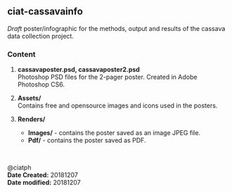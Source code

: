 ## ciat-cassavainfo

*Draft* poster/infographic for the methods, output and results of the cassava data collection project.

### Content

1. **cassavaposter.psd, cassavaposter2.psd** <br>
	Photoshop PSD files for the 2-pager poster. Created in Adobe Photoshop CS6.

2. **Assets/** <br>
	Contains free and opensource images and icons used in the posters.

3. **Renders/** <br>
	- **Images/** - contains the poster saved as an image JPEG file.
	- **Pdf/** - contains the poster saved as PDF.

<br>

@ciatph <br>
**Date Created:** 20181207 <br>
**Date modified:** 20181207 